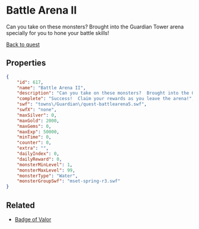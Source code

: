 # Battle Arena II

Can you take on these monsters?  Brought into the Guardian Tower arena specially for you to hone your battle skills!

[Back to quest](../quests.md)

## Properties

```json
{
    "id": 617,
    "name": "Battle Arena II",
    "description": "Can you take on these monsters?  Brought into the Guardian Tower arena specially for you to hone your battle skills!",
    "complete": "Success!  Claim your rewards as you leave the arena!",
    "swf": "towns\/Guardian\/quest-battlearena5.swf",
    "swfX": "none",
    "maxSilver": 0,
    "maxGold": 2000,
    "maxGems": 0,
    "maxExp": 50000,
    "minTime": 0,
    "counter": 0,
    "extra": "",
    "dailyIndex": 0,
    "dailyReward": 0,
    "monsterMinLevel": 1,
    "monsterMaxLevel": 99,
    "monsterType": "Water",
    "monsterGroupSwf": "mset-spring-r3.swf"
}
```

## Related

- [Badge of Valor](../items/4721-badge-of-valor.md)

